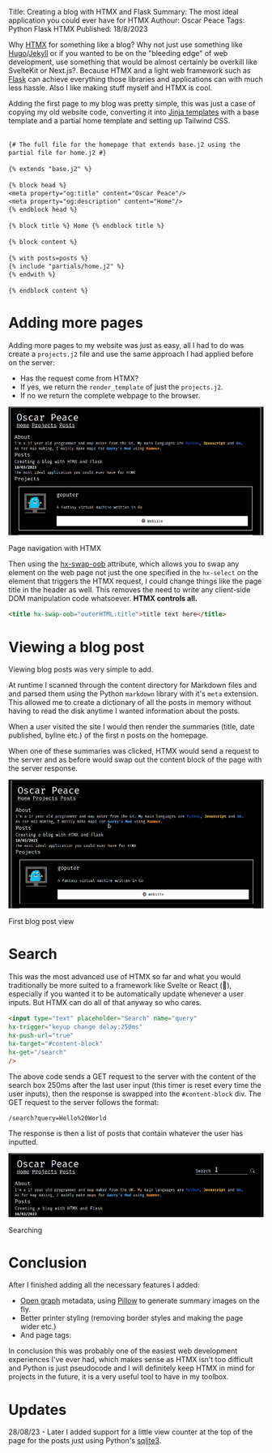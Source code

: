 Title: Creating a blog with HTMX and Flask
Summary: The most ideal application you could ever have for HTMX
Authour: Oscar Peace
Tags: Python
      Flask
      HTMX
Published: 18/8/2023

Why [HTMX](https://htmx.org/) for something like a blog? Why not just use something like [Hugo](https://gohugo.io/)/[Jekyll](https://jekyllrb.com/) or if you wanted to be on the "bleeding edge" of web development, use something that would be almost certainly be overkill like SvelteKit or Next.js?. Because HTMX and a light web framework such as [Flask](https://flask.palletsprojects.com) can achieve everything those libraries and applications can with much less hassle. Also I like making stuff myself and HTMX is cool.

Adding the first page to my blog was pretty simple, this was just a case of copying my old website code, converting it into [Jinja templates](https://jinja.palletsprojects.com/en/3.1.x/) with a base template and a partial home template and setting up Tailwind CSS.

```

{# The full file for the homepage that extends base.j2 using the partial file for home.j2 #}

{% extends "base.j2" %}

{% block head %}
<meta property="og:title" content="Oscar Peace"/>
<meta property="og:description" content="Home"/>
{% endblock head %}

{% block title %} Home {% endblock title %}

{% block content %}

{% with posts=posts %}
{% include "partials/home.j2" %}
{% endwith %}

{% endblock content %}

```

# Adding more pages

Adding more pages to my website was just as easy, all I had to do was create a `projects.j2` file and use the same approach I had applied before on the server:

- Has the request come from HTMX?
- If yes, we return the `render_template` of just the `projects.j2`.
- If no we return the complete webpage to the browser.

![](/content/assets/navigation%20with%20HTMX.gif "Page navigation with HTMX")
<figcaption>Page navigation with HTMX</figcaption>

Then using the [hx-swap-oob](https://htmx.org/attributes/hx-swap-oob/) attribute, which allows you to swap any element on the web page not just the one specified in the `hx-select` on the element that triggers the HTMX request, I could change things like the page title in the header as well. This removes the need to write any client-side DOM manipulation code whatsoever. **HTMX controls all.**

```html
<title hx-swap-oob="outerHTML:title">title text here</title>
```

# Viewing a blog post

Viewing blog posts was very simple to add.

At runtime I scanned through the content directory for Markdown files and and parsed them using the Python `markdown` library with it's `meta` extension. This allowed me to create a dictionary of all the posts in memory without having to read the disk anytime I wanted information about the posts.

When a user visited the site I would then render the summaries (title, date published, byline etc.) of the first n posts on the homepage.

When one of these summaries was clicked, HTMX would send a request to the server and as before would swap out the content block of the page with the server response.

![](/content/assets/viewing%20blog%20post.gif "First blog post view")
<figcaption>First blog post view</figcaption>

# Search

This was the most advanced use of HTMX so far and what you would traditionally be more suited to a framework like Svelte or React (🤢), especially if you wanted it to be automatically update whenever a user inputs. But HTMX can do all of that anyway so who cares.

```html
<input type="text" placeholder="Search" name="query"
hx-trigger="keyup change delay:250ms"
hx-push-url="true"
hx-target="#content-block"
hx-get="/search"
/>
```

The above code sends a GET request to the server with the content of the search box 250ms after the last user input (this timer is reset every time the user inputs), then the response is swapped into the `#content-block` div. The GET request to the server follows the format:
```
/search?query=Hello%20World
```
The response is then a list of posts that contain whatever the user has inputted.

![](/content/assets/search.gif "Searching")

<figcaption>Searching</figcaption>

# Conclusion

After I finished adding all the necessary features I added:

- [Open graph](https://ogp.me/) metadata, using [Pillow](https://python-pillow.org/) to generate summary images on the fly.
- Better printer styling (removing border styles and making the page wider etc.)
- And page tags.

In conclusion this was probably one of the easiest web development experiences I've ever had, which makes sense as HTMX isn't too difficult and Python is just pseudocode and I will definitely keep HTMX in mind for projects in the future, it is a very useful tool to have in my toolbox.

# Updates

28/08/23 - Later I added support for a little view counter at the top of the page for the posts just using Python's [sqlite3](https://docs.python.org/3/library/sqlite3.html).